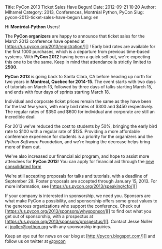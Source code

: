 Title: PyCon 2013 Ticket Sales Have Begun!
Date: 2012-09-21 10:20
Author: Mlhamel
Category: 2013, Conferences, Montréal Python, PyCon
Slug: pycon-2013-ticket-sales-have-begun
Lang: en

<!--:en-->

Hi **Montréal-Python** Users!

</p>

The **PyCon organizers** are happy to announce that ticket sales for the
March 2013 conference have opened at
[https://us.pycon.org/2013/registration/][] ! Early bird rates are
available for the first 1000 purchases, which is a departure from
previous time-based systems. With **PyCon 2012** having been a quick
sell out, we're expecting this one to be the same. Keep in mind that
attendance is strictly limited to **2500**.

</p>

**PyCon 2013** is going back to Santa Clara, CA before heading up north
for two years in **Montreal, Quebec for 2014-15**. The event starts with
two days of tutorials on March 13, followed by three days of talks
starting March 15, and ends with four days of sprints starting March 18.

</p>

Individual and corporate ticket prices remain the same as they have been
for the last few years, with early bird rates of \$300 and \$450
respectively. The regular rates of \$350 and \$600 for individual and
corporate are still an incredible deal.

</p>

For 2013 we've reduced the cost to students by 50%, bringing the early
bird rate to \$100 with a regular rate of \$125. Providing a more
affordable conference experience for students is a priority for the
organizers and the *Python Software Foundation*, and we're hoping the
decrease helps bring more of them out.

</p>

We've also increased our financial aid program, and hope to assist more
attendees for **PyCon 2013**! You can apply for financial aid through
the [new consolidated form][]

</p>

We're still accepting proposals for talks and tutorials, with a deadline
of September 28. Poster proposals are accepted through January 15, 2013.
For more information, see [https://us.pycon.org/2013/speaking/cfp/][]

</p>

If your company is interested in sponsorship, we need you. Sponsors are
what make PyCon a possibility, and sponsorship offers some great values
to the generous organizations who support the conference. Check out
[https://us.pycon.org/2013/sponsors/whysponsor/][] to find out what you
get out of sponsorship, with a prospectus at
[https://us.pycon.org/2013/sponsors/prospectus/][]. Contact Jesse Noller
at [jnoller@python.org][] with any sponsorship inquiries.

</p>

Keep an eye out for news on our blog at [http://pycon.blogspot.com/][]
and follow us on twitter at [@pycon][]

<!--:-->

</p>

  [https://us.pycon.org/2013/registration/]: https://us.pycon.org/2013/registration/
  [new consolidated form]: https://docs.google.com/spreadsheet/viewform?fromEmail=true&formkey=dGt4Z0dsY052VERJem4xUUFVQW9uQVE6MQ
  [https://us.pycon.org/2013/speaking/cfp/]: https://us.pycon.org/2013/speaking/cfp/
  [https://us.pycon.org/2013/sponsors/whysponsor/]: https://us.pycon.org/2013/sponsors/whysponsor/
  [https://us.pycon.org/2013/sponsors/prospectus/]: https://us.pycon.org/2013/sponsors/prospectus/
  [jnoller@python.org]: mailto:jnoller@python.org
  [http://pycon.blogspot.com/]: http://pycon.blogspot.com/
  [@pycon]: https://twitter.com/pycon
